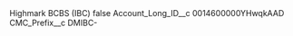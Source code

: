 <?xml version="1.0" encoding="UTF-8"?>
<CustomMetadata xmlns="http://soap.sforce.com/2006/04/metadata" xmlns:xsi="http://www.w3.org/2001/XMLSchema-instance" xmlns:xsd="http://www.w3.org/2001/XMLSchema">
    <label>Highmark BCBS (IBC)</label>
    <protected>false</protected>
    <values>
        <field>Account_Long_ID__c</field>
        <value xsi:type="xsd:string">0014600000YHwqkAAD</value>
    </values>
    <values>
        <field>CMC_Prefix__c</field>
        <value xsi:type="xsd:string">DMIBC-</value>
    </values>
</CustomMetadata>
